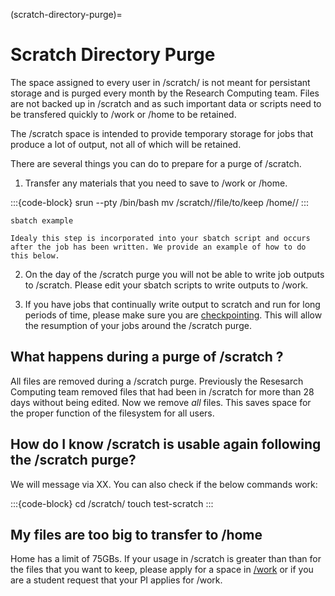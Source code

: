 (scratch-directory-purge)=
# Scratch Directory Purge

The space assigned to every user in /scratch/<username> is not meant for persistant storage and is purged every month by the Research Computing team. Files are not backed up in /scratch and as such important data or scripts need to be transfered quickly to /work or /home to be retained.

The /scratch space is intended to provide temporary storage for jobs that produce a lot of output, not all of which will be retained.

There are several things you can do to prepare for a purge of /scratch.

1. Transfer any materials that you need to save to /work or /home.

   
:::{code-block}
srun --pty /bin/bash
mv /scratch/<username>/file/to/keep /home/<username>/
:::

    sbatch example

    Idealy this step is incorporated into your sbatch script and occurs after the job has been written. We provide an example of how to do this below.


2. On the day of the /scratch purge you will not be able to write job outputs to /scratch. Please edit your sbatch scripts to write outputs to /work.

3. If you have jobs that continually write output to scratch and run for long periods of time, please make sure you are [checkpointing](https://rc-docs.northeastern.edu/en/latest/best-practices/checkpointing.html). This will allow the resumption of your jobs around the /scratch purge.

## What happens during a purge of /scratch ?

All files are removed during a /scratch purge. Previously the Resesarch Computing team removed files that had been in /scratch for more than 28 days without being edited. Now we remove *all* files. This saves space for the proper function of the filesystem for all users.

## How do I know /scratch is usable again following the /scratch purge?

We will message via XX. You can also check if the below commands work:

:::{code-block}
cd /scratch/<username>
touch test-scratch
:::

## My files are too big to transfer to /home

Home has a limit of 75GBs. If your usage in /scratch is greater than than for the files that you want to keep, please apply for a space in [/work]() or if you are a student request that your PI applies for /work. 
